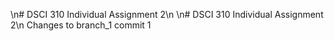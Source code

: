 \n# DSCI 310 Individual Assignment 2\n
\n# DSCI 310 Individual Assignment 2\n
Changes to branch_1 commit 1
